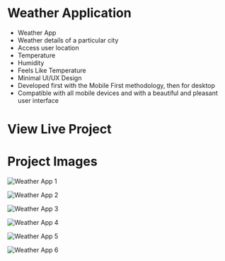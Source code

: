 # Weather Application

- Weather App
- Weather details of a particular city
- Access user location
- Temperature
- Humidity
- Feels Like Temperature
- Minimal UI/UX Design
- Developed first with the Mobile First methodology, then for desktop
- Compatible with all mobile devices and with a beautiful and pleasant user interface

# View Live Project


# Project Images

![Weather App 1](https://user-images.githubusercontent.com/71214929/171200527-8e32734e-9ed0-4c93-b004-62610e979d24.png)

![Weather App 2](https://user-images.githubusercontent.com/71214929/171200539-01e57236-843a-455b-a14a-755dd2c26a34.png)

![Weather App 3](https://user-images.githubusercontent.com/71214929/171200553-af7d3ce9-2a1d-4162-80c3-a8ce2513352c.png)

![Weather App 4](https://user-images.githubusercontent.com/71214929/171200566-649386c3-e8eb-4db5-9785-3a4f8e1639bb.png)

![Weather App 5](https://user-images.githubusercontent.com/71214929/171200579-cdf463f8-420d-4a11-9bf6-d6f54817beb8.png)

![Weather App 6](https://user-images.githubusercontent.com/71214929/171200590-4d046273-41b4-4908-8a8a-51a5e6a0d5d5.png)

